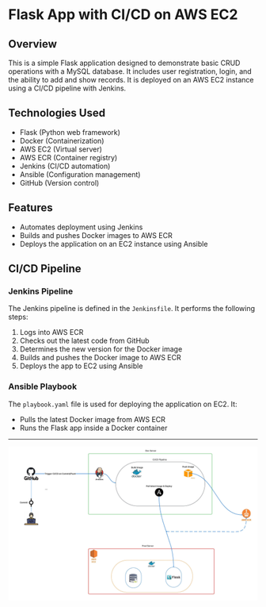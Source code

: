 # Flask App with CI/CD on AWS EC2

## Overview

This is a simple Flask application designed to demonstrate basic CRUD operations with a MySQL database. It includes user registration, login, and the ability to add and show records. It is deployed on an AWS EC2 instance using a CI/CD pipeline with Jenkins.

## Technologies Used

- Flask (Python web framework)
- Docker (Containerization)
- AWS EC2 (Virtual server)
- AWS ECR (Container registry)
- Jenkins (CI/CD automation)
- Ansible (Configuration management)
- GitHub (Version control)

## Features

- Automates deployment using Jenkins
- Builds and pushes Docker images to AWS ECR
- Deploys the application on an EC2 instance using Ansible


## CI/CD Pipeline

### Jenkins Pipeline

The Jenkins pipeline is defined in the `Jenkinsfile`. It performs the following steps:

1. Logs into AWS ECR
2. Checks out the latest code from GitHub
3. Determines the new version for the Docker image
4. Builds and pushes the Docker image to AWS ECR
5. Deploys the app to EC2 using Ansible

### Ansible Playbook

The `playbook.yaml` file is used for deploying the application on EC2. It:

- Pulls the latest Docker image from AWS ECR
- Runs the Flask app inside a Docker container
---
![image_alt](https://github.com/M-Hamza-dost/flask/blob/af2cd3861ed0e22f2607f0418f7d3f3661e2c87f/screenshot.jpeg)

